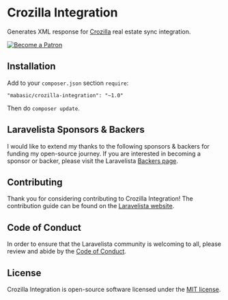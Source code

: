 # Crozilla Integration

Generates XML response for [Crozilla](http://www.crozilla-nekretnine.com/) real estate sync integration.

[![Become a Patron](https://img.shields.io/badge/Become%20a-Patron-f96854.svg?style=for-the-badge)](https://www.patreon.com/laravelista)

## Installation

Add to your `composer.json` section `require`:

```
"mabasic/crozilla-integration": "~1.0"
```

Then do `composer update`.

## Laravelista Sponsors & Backers

I would like to extend my thanks to the following sponsors & backers for funding my open-source journey. If you are interested in becoming a sponsor or backer, please visit the Laravelista [Backers page](https://laravelista.hr/backers).

## Contributing

Thank you for considering contributing to Crozilla Integration! The contribution guide can be found on the [Laravelista website](https://laravelista.hr/contributing).

## Code of Conduct

In order to ensure that the Laravelista community is welcoming to all, please review and abide by the [Code of Conduct](https://laravelista.hr/code-of-conduct).

## License

Crozilla Integration is open-source software licensed under the [MIT license](https://opensource.org/licenses/MIT).